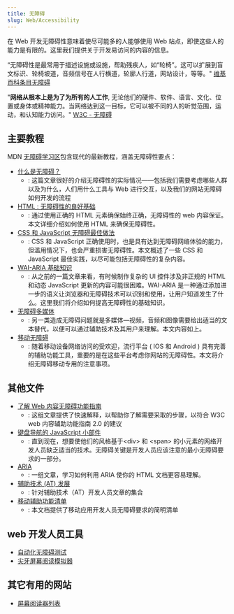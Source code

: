 ```yaml
---
title: 无障碍
slug: Web/Accessibility
---
```

在 Web 开发无障碍性意味着使尽可能多的人能够使用 Web 站点，即使这些人的能力是有限的。这里我们提供关于开发易访问的内容的信息。

“无障碍性是最常用于描述设施或设施，帮助残疾人，如“轮椅”。这可以扩展到盲文标识、轮椅坡道，音频信号在人行横道，轮廓人行道，网站设计，等等。" [维基百科条目无障碍](http://en.wikipedia.org/wiki/Accessibility)

"**网络从根本上是为了为所有的人工作**, 无论他们的硬件、软件、语言、文化、位置或身体或精神能力。当网络达到这一目标，它可以被不同的人的听觉范围，运动，和认知能力访问。" [W3C - 无障碍](http://www.w3.org/standards/webdesign/accessibility)

## 主要教程

MDN [无障碍学习区](/zh-CN/docs/Learn/Accessibility)包含现代的最新教程，涵盖无障碍性要点：

- [什么是无障碍？](/zh-CN/docs/Learn/Accessibility/What_is_accessibility)
  - : 这篇文章很好的介绍无障碍性的实际情况——包括我们需要考虑哪些人群以及为什么，人们用什么工具与 Web 进行交互，以及我们的网站无障碍如何开发的流程
- [HTML : 无障碍性的良好基础](/zh-CN/docs/Learn/Accessibility/HTML)
  - : 通过使用正确的 HTML 元素确保始终正确，无障碍性的 web 内容保证。本文详细介绍如何使用 HTML 来确保无障碍性。
- [CSS 和 JavaScript 无障碍最佳做法](/zh-CN/docs/Learn/Accessibility/CSS_and_JavaScript)
  - : CSS 和 JavaScript 正确使用时，也是具有达到无障碍网络体验的能力，但滥用情况下，也会严重损害无障碍性。本文概述了一些 CSS 和 JavaScript 最佳实践，以尽可能包括无障碍性的复杂内容。
- [WAI-ARIA 基础知识](/zh-CN/docs/Learn/Accessibility/WAI-ARIA_basics)
  - : 从之前的一篇文章来看，有时候制作复杂的 UI 控件涉及非正规的 HTML 和动态 JavaScript 更新的内容可能很困难。WAI-ARIA 是一种通过添加进一步的语义让浏览器和无障碍技术可以识别和使用，让用户知道发生了什么。这里我们将介绍如何提高无障碍性的基础知识。
- [无障碍多媒体](/zh-CN/docs/Learn/Accessibility/Multimedia)
  - : 另一类造成无障碍问题就是多媒体—视频，音频和图像需要给出适当的文本替代，以便可以通过辅助技术及其用户来理解。本文内容如上。
- [移动无障碍](/zh-CN/docs/Learn/Accessibility/Mobile)
  - : 随着移动设备网络访问的受欢迎，流行平台 ( IOS 和 Android ) 具有完善的辅助功能工具，重要的是在这些平台考虑你网站的无障碍性。本文将介绍无障碍移动专用的注意事项。

## 其他文件

- [了解 Web 内容无障碍功能指南](/zh-CN/docs/Web/Accessibility/Understanding_WCAG)
  - : 这组文章提供了快速解释，以帮助你了解需要采取的步骤，以符合 W3C web 内容辅助功能指南 2.0 的建议
- [键盘导航的 JavaScript 小部件](/zh-CN/Accessibility/Keyboard-navigable_JavaScript_widgets)
  - : 直到现在，想要使他们的风格基于\<div> 和 \<span> 的小元素的网络开发人员缺乏适当的技术。无障碍关键是开发人员应该注意的最小无障碍要求的一部分。
- [ARIA](/zh-CN/docs/Accessibility/ARIA)
  - : 一组文章，学习如何利用 ARIA 使你的 HTML 文档更容易理解。
- [辅助技术 (AT) 发展](/zh-CN/docs/Accessibility/AT_Development)
  - : 针对辅助技术（AT）开发人员文章的集合
- [移动辅助功能清单](/zh-CN/docs/Web/Accessibility/Mobile_accessibility_checklist)
  - : 本文档提供了移动应用开发人员无障碍要求的简明清单

## web 开发人员工具

- [自动化无障碍测试](http://www-archive.mozilla.org/quality/embed/plans/accessibility/nsIAccessibleTestPlan.html)
- [尖牙屏幕阅读模拟器](http://www.standards-schmandards.com/index.php?show/fangs)

## 其它有用的网站

- [屏幕阅读器列表](https://support.mozilla.org/kb/accessibility-features-firefox-make-firefox-and-we)
